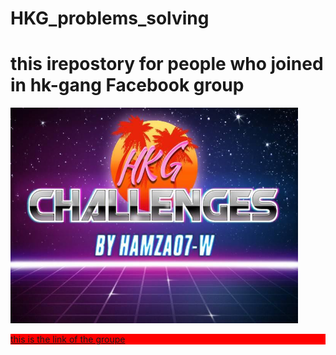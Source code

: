 # HKG_problems_solving

<h1 style=style="background-color:Tomato;">this irepostory for people who joined in hk-gang Facebook group</h1>
<img src="hkch.jpg" alt="Flowers in Chania" width="460" height="345">
<p style="background-color:red;"><a href="https://web.facebook.com/groups/HK6GANG"> this is the link of the groupe</a></p>
